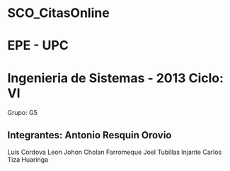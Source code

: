 SCO_CitasOnline
===============
EPE - UPC 
===============
Ingenieria de Sistemas - 2013
Ciclo: VI
===============
Grupo: G5

Integrantes:
  Antonio Resquin Orovio
  ------
  Luis Cordova Leon
  Johon Cholan Farromeque
  Joel Tubillas Injante
  Carlos Tiza Huaringa
  
